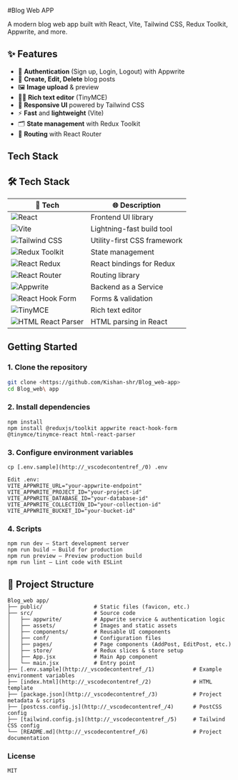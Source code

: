 #Blog Web APP 


A modern blog web app built with React, Vite, Tailwind CSS, Redux Toolkit, Appwrite, and more.

## ✨ Features

- 🔐 **Authentication** (Sign up, Login, Logout) with Appwrite
- 📝 **Create, Edit, Delete** blog posts
- 🖼️ **Image upload** & preview
- 🧑‍💻 **Rich text editor** (TinyMCE)
- 📱 **Responsive UI** powered by Tailwind CSS
- ⚡ **Fast** and **lightweight** (Vite)
- 🗂️ **State management** with Redux Toolkit
- 🔄 **Routing** with React Router

## Tech Stack

## 🛠️ Tech Stack

| 🚀 Tech                | 🌐 Description                |
|------------------------|------------------------------|
| ![React](https://img.shields.io/badge/-React-61DAFB?logo=react&logoColor=black) | Frontend UI library      |
| ![Vite](https://img.shields.io/badge/-Vite-646CFF?logo=vite&logoColor=white) | Lightning-fast build tool |
| ![Tailwind CSS](https://img.shields.io/badge/-Tailwind%20CSS-38B2AC?logo=tailwindcss&logoColor=white) | Utility-first CSS framework |
| ![Redux Toolkit](https://img.shields.io/badge/-Redux%20Toolkit-764ABC?logo=redux&logoColor=white) | State management         |
| ![React Redux](https://img.shields.io/badge/-React%20Redux-593D88?logo=redux&logoColor=white) | React bindings for Redux |
| ![React Router](https://img.shields.io/badge/-React%20Router-CA4245?logo=reactrouter&logoColor=white) | Routing library          |
| ![Appwrite](https://img.shields.io/badge/-Appwrite-F02E65?logo=appwrite&logoColor=white) | Backend as a Service     |
| ![React Hook Form](https://img.shields.io/badge/-React%20Hook%20Form-EC5990?logo=reacthookform&logoColor=white) | Forms & validation       |
| ![TinyMCE](https://img.shields.io/badge/-TinyMCE-292929?logo=tinymce&logoColor=white) | Rich text editor         |
| ![HTML React Parser](https://img.shields.io/badge/-html--react--parser-222222?logo=html5&logoColor=white) | HTML parsing in React    |

## Getting Started

### 1. Clone the repository

```sh
git clone <https://github.com/Kishan-shr/Blog_web-app>
cd Blog_web\ app
```
### 2. Install dependencies

```
npm install
npm install @reduxjs/toolkit appwrite react-hook-form @tinymce/tinymce-react html-react-parser
```

### 3. Configure environment variables

```
cp [.env.sample](http://_vscodecontentref_/0) .env

Edit .env:
VITE_APPWRITE_URL="your-appwrite-endpoint"
VITE_APPWRITE_PROJECT_ID="your-project-id"
VITE_APPWRITE_DATABASE_ID="your-database-id"
VITE_APPWRITE_COLLECTION_ID="your-collection-id"
VITE_APPWRITE_BUCKET_ID="your-bucket-id"
```
### 4.  Scripts

```
npm run dev – Start development server
npm run build – Build for production
npm run preview – Preview production build
npm run lint – Lint code with ESLint

```
## 📁 Project Structure

```
Blog_web app/
├── public/                # Static files (favicon, etc.)
├── src/                   # Source code
│   ├── appwrite/          # Appwrite service & authentication logic
│   ├── assets/            # Images and static assets
│   ├── components/        # Reusable UI components
│   ├── conf/              # Configuration files
│   ├── pages/             # Page components (AddPost, EditPost, etc.)
│   ├── store/             # Redux slices & store setup
│   ├── App.jsx            # Main App component
│   └── main.jsx           # Entry point
├── [.env.sample](http://_vscodecontentref_/1)            # Example environment variables
├── [index.html](http://_vscodecontentref_/2)             # HTML template
├── [package.json](http://_vscodecontentref_/3)           # Project metadata & scripts
├── [postcss.config.js](http://_vscodecontentref_/4)      # PostCSS config
├── [tailwind.config.js](http://_vscodecontentref_/5)     # Tailwind CSS config
└── [README.md](http://_vscodecontentref_/6)              # Project documentation
```
### License

```
MIT
```


